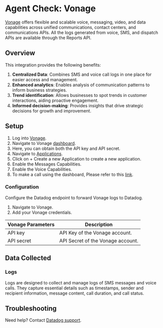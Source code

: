 # Agent Check: Vonage

[Vonage](https://www.vonage.com/) offers flexible and scalable voice, messaging, video, and data capabilities across unified communications, contact centers, and communications APIs. All the logs generated from voice, SMS, and dispatch APIs are available through the Reports API.

## Overview

This integration provides the following benefits:
1. **Centralized Data**: Combines SMS and voice call logs in one place for easier access and management.
2. **Enhanced analytics**: Enables analysis of communication patterns to inform business strategies.
3. **Trend identification**: Allows businesses to spot trends in customer interactions, aiding proactive engagement.
4. **Informed decision-making**: Provides insights that drive strategic decisions for growth and improvement.

## Setup

1. Log into [Vonage](https://www.vonage.com/log-in/).
2. Navigate to Vonage [dashboard](https://dashboard.nexmo.com/).
3. Here, you can obtain both the API key and API secret. 
4. Navigate to [Applications](https://dashboard.nexmo.com/applications).
5. Click on + Create a new Application to create a new application.
6. Enable the Messages Capabilities.
7. Enable the Voice Capabilities.
8. To make a call using the dashboard, Please refer to this [link](https://developer.vonage.com/en/voice/voice-api/getting-started?lang=using-dashboard).


### Configuration

Configure the Datadog endpoint to forward Vonage logs to Datadog.
1. Navigate to Vonage.
2. Add your Vonage credentials.

| Vonage Parameters | Description |
|----------|----------|
| API key | API Key of the Vonage account. |
| API secret | API Secret of the Vonage account. |


## Data Collected

### Logs

Logs are designed to collect and manage logs of SMS messages and voice calls. They capture essential details such as timestamps, sender and recipient information, message content, call duration, and call status.

## Troubleshooting

Need help? Contact [Datadog support][3].

[1]: **LINK_TO_INTEGRATION_SITE**
[2]: https://app.datadoghq.com/account/settings/agent/latest
[3]: https://docs.datadoghq.com/help/

